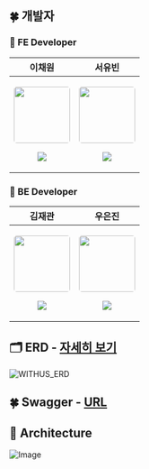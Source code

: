 ## 🍀 개발자
### 🌆 FE Developer 
| 이채원 | 서유빈 |
| --- | --- |
| <p align="center"><img src="https://avatars.githubusercontent.com/cindy-chaewon" width="100" height="100" style="border-radius: 5%;"></p><p align="center"><a href="https://github.com/cindy-chaewon"><img src="https://img.shields.io/badge/cindy-chaewon-181717?style=for-the-social&logo=github&logoColor=white"/></a></p> | <p align="center"><img src="https://avatars.githubusercontent.com/alwubin" width="100" height="100" style="border-radius: 5%;"></p><p align="center"><a href="https://github.com/alwubin"><img src="https://img.shields.io/badge/alwubin-181717?style=for-the-social&logo=github&logoColor=white"/></a></p> |

### 🌃 BE Developer 
| 김재관 | 우은진 |
| --- | --- |
| <p align="center"><img src="https://avatars.githubusercontent.com/KJaeKwan" width="100" height="100" style="border-radius: 5%;"></p><p align="center"><a href="https://github.com/KJaeKwan"><img src="https://img.shields.io/badge/KJaeKwan-181717?style=for-the-social&logo=github&logoColor=white"/></a></p> | <p align="center"><img src="https://avatars.githubusercontent.com/EunjinWoo" width="100" height="100" style="border-radius: 5%;"></p><p align="center"><a href="https://github.com/EunjinWoo"><img src="https://img.shields.io/badge/EunjinWoo-181717?style=for-the-social&logo=github&logoColor=white"/></a></p> |

## 🗂 ERD - [자세히 보기](https://www.erdcloud.com/d/53shEr4XF7kryRDSa)
![WITHUS_ERD](https://github.com/user-attachments/assets/f3010820-6977-4433-b1b0-f36370d50b47)


## 🍀 Swagger - [URL](https://jk-project.site/swagger-ui/index.html)

## 🏦 Architecture
![Image](https://github.com/user-attachments/assets/b26062be-9638-4d94-9dd5-fae70672fa9b)
